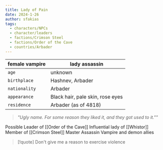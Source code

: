 ```yaml
---
title: Lady of Pain
date: 2024-1-26
author: sfakias
tags:
  - characters/NPCs
  - character/leaders
  - factions/Crimson Steel
  - factions/Order of the Cave
  - countries/Arbader
---
```

| female vampire | lady assassin |
| --- | --- |
| `age` | unknown |
| `birthplace` | Hashnev, Arbader |
| `nationality` | Arbader |
| `appearance` | Black hair, pale skin, rose eyes |
| `residence` | Arbader (as of 4818) |

> _"Ugly name. For some reason they liked it, and they got used to it.""_

Possible Leader of [[Order of the Cave]]
Influential lady of [[Whistor]]
Member of [[Crimson Steel]]
Master Assassin
Vampire and demon allies

> [!quote] 
> Don't give me a reason to exercise violence
